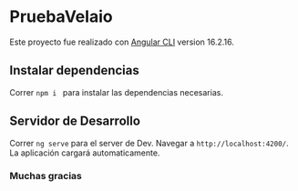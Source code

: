 # PruebaVelaio

Este proyecto fue realizado con [Angular CLI](https://github.com/angular/angular-cli) version 16.2.16.

## Instalar dependencias

Correr `npm i ` para instalar las dependencias necesarias.

## Servidor de Desarrollo

Correr `ng serve` para el server de Dev. Navegar a `http://localhost:4200/`. La aplicación cargará automaticamente.


### Muchas gracias

